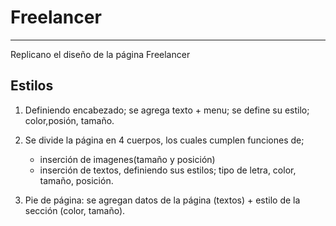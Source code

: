 # Freelancer

***

Replicano el diseño de la página Freelancer

## Estilos
1. Definiendo encabezado;
	se agrega texto + menu; se define su estilo; color,posión, tamaño.

2. Se divide la página en 4 cuerpos, los cuales cumplen funciones de;
	* inserción de imagenes(tamaño y posición)
	* inserción de textos, definiendo sus estilos; 
		tipo de letra, color, tamaño, posición.

3. Pie de página:
	se agregan datos de la página (textos) + estilo de la sección (color, tamaño).



